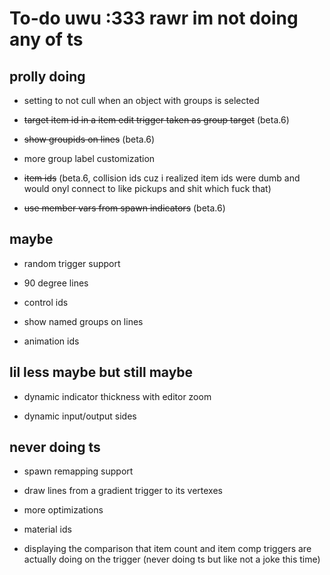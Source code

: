 # To-do uwu :333 rawr im not doing any of ts

## prolly doing

- setting to not cull when an object with groups is selected

- ~~target item id in a item edit trigger taken as group target~~ (beta.6)

- ~~show groupids on lines~~ (beta.6)

- more group label customization

- ~~item ids~~ (beta.6, collision ids cuz i realized item ids were dumb and would onyl connect to like pickups and shit which fuck that)

- ~~use member vars from spawn indicators~~ (beta.6)

## maybe

- random trigger support

- 90 degree lines

- control ids

- show named groups on lines

- animation ids

## lil less maybe but still maybe

- dynamic indicator thickness with editor zoom

- dynamic input/output sides

## never doing ts

- spawn remapping support

- draw lines from a gradient trigger to its vertexes

- more optimizations

- material ids

- displaying the comparison that item count and item comp triggers are actually doing on the trigger (never doing ts but like not a joke this time)



